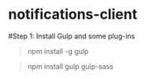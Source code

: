 # notifications-client

#Step 1: Install Gulp and some plug-ins

> npm install -g gulp

> npm install gulp gulp-sass


